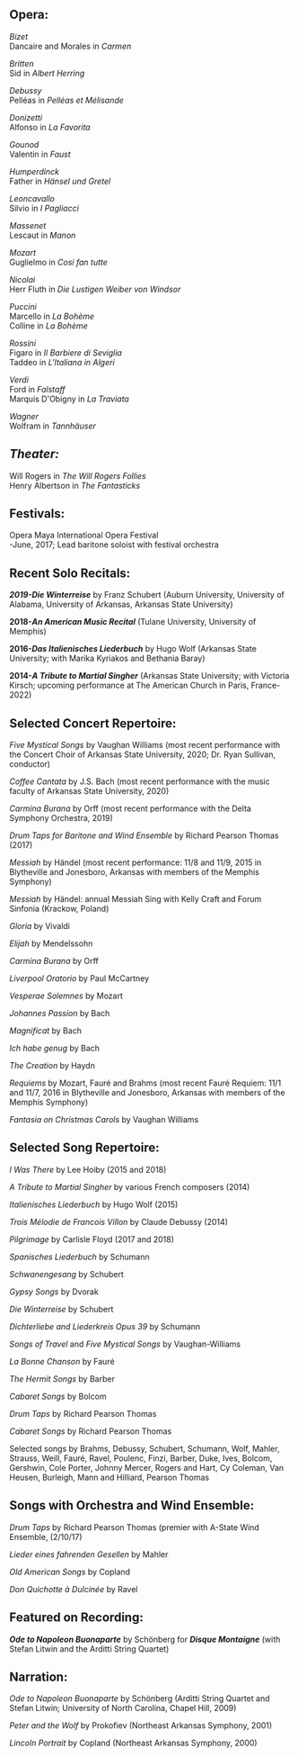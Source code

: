 ## Opera:

*Bizet*\
Dancaire and Morales in *Carmen*

*Britten*\
Sid in *Albert Herring*

*Debussy*\
Pelléas in *Pelléas et Mélisande*

*Donizetti*\
Alfonso in *La Favorita*

*Gounod*\
Valentin in *Faust*

*Humperdinck*\
Father in *Hänsel und Gretel* 

*Leoncavallo*\
Silvio in *I Pagliacci*

*Massenet*\
Lescaut in *Manon*

*Mozart*\
Guglielmo in  *Cosi fan tutte*

*Nicolai*                                                                      \
Herr Fluth in *Die Lustigen Weiber von Windsor* 

*Puccini*\
Marcello in *La Bohème*\
Colline in *La Bohème*

*Rossini*\
Figaro in *Il Barbiere di Seviglia*\
Taddeo in *L'Italiana in Algeri* 

*Verdi*\
Ford in *Falstaff*\
Marquis D'Obigny in *La Traviata*

*Wagner*\
Wolfram in *Tannhäuser*   

## *Theater:*

Will Rogers  in *The Will Rogers Follies*\
Henry Albertson in *The Fantasticks*

## Festivals:

Opera Maya International Opera  Festival\
-June, 2017; Lead baritone soloist with festival orchestra



## Recent Solo Recitals:

***2019-Die Winterreise*** by Franz Schubert  (Auburn University, University of Alabama, University of Arkansas, Arkansas State University)

**2018-*An American Music Recital*** (Tulane University, University of Memphis)

**2016-*Das Italienisches Liederbuch*** by Hugo Wolf (Arkansas State  University; with Marika Kyriakos and Bethania Baray)

**2014-*A Tribute to Martial Singher*** (Arkansas State University; with Victoria Kirsch; upcoming performance at The American Church in Paris, France-2022)



## Selected Concert Repertoire:

*Five  Mystical Songs* by Vaughan Williams (most recent performance with the Concert Choir of Arkansas State University, 2020; Dr. Ryan Sullivan, conductor)

*Coffee Cantata* by J.S. Bach (most recent performance with the music faculty of Arkansas State University, 2020)

*Carmina Burana* by Orff (most recent performance with the Delta Symphony Orchestra, 2019)

*Drum Taps for Baritone and Wind Ensemble* by Richard Pearson Thomas (2017) 

*Messiah* by Händel (most recent performance: 11/8 and 11/9, 2015 in Blytheville and Jonesboro, Arkansas with members of the Memphis Symphony)

*Messiah* by Händel: annual Messiah Sing with Kelly Craft and Forum Sinfonia (Krackow, Poland) 

*Gloria* by Vivaldi 

*Elijah* by Mendelssohn 

*Carmina Burana* by Orff 

*Liverpool Oratorio* by Paul McCartney 

*Vesperae Solemnes* by Mozart 

*Johannes Passion* by Bach 

*Magnificat* by Bach 

*Ich habe genug* by Bach 

*The Creation* by Haydn 

*Requiems* by Mozart, Fauré and Brahms (most recent Fauré Requiem: 11/1 and 11/7, 2016 in Blytheville and Jonesboro, Arkansas with members of the Memphis Symphony)

*Fantasia on Christmas Carols* by Vaughan Williams



## Selected Song Repertoire:

*I Was There* by Lee Hoiby (2015 and 2018) 

*A Tribute to Martial Singher* by various French composers (2014) 

*Italienisches Liederbuch* by Hugo Wolf (2015) 

*Trois Mélodie de Francois Villon* by Claude Debussy (2014) 

*Pilgrimage* by Carlisle Floyd (2017 and 2018) 

*Spanisches Liederbuch* by Schumann 

*Schwanengesang* by Schubert 

*Gypsy Songs* by Dvorak 

*Die Winterreise* by Schubert 

*Dichterliebe and Liederkreis Opus 39* by Schumann 

*Songs of Travel* and *Five Mystical Songs* by Vaughan-Williams 

*La Bonne Chanson* by Fauré 

*The Hermit Songs* by Barber 

*Cabaret Songs* by Bolcom 

*Drum Taps* by Richard Pearson Thomas 

*Cabaret Songs* by Richard Pearson Thomas 

Selected songs by Brahms, Debussy, Schubert, Schumann, Wolf, Mahler, Strauss, Weill, Fauré, Ravel, Poulenc, Finzi, Barber, Duke, Ives, Bolcom, Gershwin, Cole Porter, Johnny Mercer, Rogers and Hart, Cy Coleman, Van Heusen, Burleigh, Mann and Hilliard, Pearson Thomas



## Songs with Orchestra and Wind Ensemble:

*Drum Taps* by Richard Pearson Thomas (premier with A-State Wind Ensemble, (2/10/17) 

*Lieder eines fahrenden Gesellen* by Mahler 

*Old American Songs* by Copland

*Don Quichotte à Dulcinée* by Ravel



## Featured on Recording:

***Ode to  Napoleon Buonaparte*** by Schönberg for ***Disque Montaigne*** (with Stefan Litwin and the Arditti String Quartet)



## Narration:

*Ode to Napoleon Buonaparte* by Schönberg (Arditti String Quartet and Stefan Litwin; University of North Carolina, Chapel Hill, 2009)

*Peter and the Wolf* by Prokofiev (Northeast Arkansas Symphony, 2001)

*Lincoln Portrait* by Copland (Northeast Arkansas Symphony, 2000)
